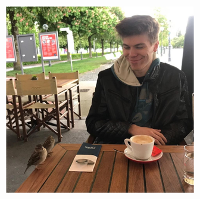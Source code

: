 ![Image of me on vacation](https://github.com/Raavener/markdown-portfolio/blob/add-images-links/_includes/Ich%20in%20Vorarlberg.jpg)
